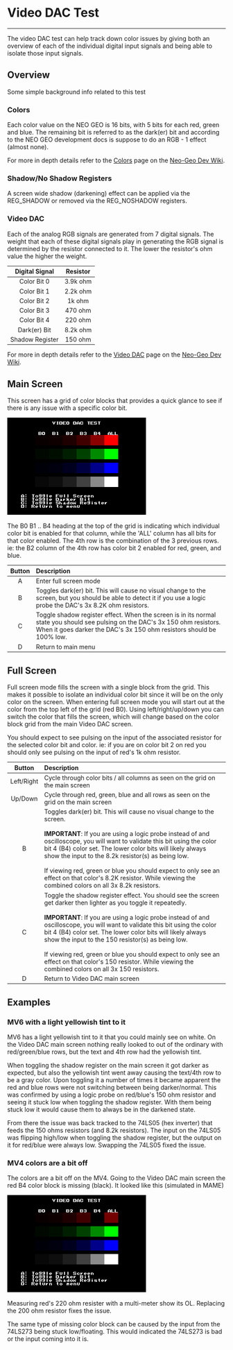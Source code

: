 # Video DAC Test
---
The video DAC test can help track down color issues by giving both an overview
of each of the individual digital input signals and being able to isolate those
input signals.

## Overview
Some simple background info related to this test

### Colors
Each color value on the NEO GEO is 16 bits, with 5 bits for each red, green and
blue.  The remaining bit is referred to as the dark(er) bit and according to
the NEO GEO development docs is suppose to do an RGB - 1 effect (almost none).

For more in depth details refer to the [Colors](https://wiki.neogeodev.org/index.php?title=Colors)
page on the [Neo-Geo Dev Wiki](https://wiki.neogeodev.org/index.php?title=Main_Page).


### Shadow/No Shadow Registers
A screen wide shadow (darkening) effect can be applied via the REG_SHADOW or
removed via the REG_NOSHADOW registers.  

### Video DAC
Each of the analog RGB signals are generated from 7 digital signals.  The weight
that each of these digital signals play in generating the RGB signal is
determined by the resistor connected to it.  The lower the resistor's ohm value
the higher the weight.

|  Digital Signal |  Resistor |
|:---------------:|:---------:|
| Color Bit 0     | 3.9k ohm  |
| Color Bit 1     | 2.2k ohm  |
| Color Bit 2     |   1k ohm  |
| Color Bit 3     |  470 ohm  |
| Color Bit 4     |  220 ohm  |
| Dark(er) Bit    | 8.2k ohm  |
| Shadow Register |  150 ohm  |

For more in depth details refer to the [Video DAC](https://wiki.neogeodev.org/index.php?title=Video_DAC) page on the [Neo-Geo Dev Wiki](https://wiki.neogeodev.org/index.php?title=Main_Page).

## Main Screen
This screen has a grid of color blocks that provides a quick glance to see if
there is any issue with a specific color bit.

![video dac main](images/video_dac_main.png)

The B0 B1 .. B4 heading at the top of the grid is indicating which individual
color bit is enabled for that column, while the 'ALL' column has all bits for
that color enabled.  The 4th row is the combination of the 3 previous rows. ie:
the B2 column of the 4th row has color bit 2 enabled for red, green, and blue.

|   Button   | Description |
|:----------:| :-----------|
|     A      | Enter full screen mode |
|     B      | Toggles dark(er) bit.  This will cause no visual change to the screen, but you should be able to detect it if you use a logic probe the DAC's 3x 8.2K ohm resistors. |
|     C      | Toggle shadow register effect.  When the screen is in its normal state you should see pulsing on the DAC's 3x 150 ohm resistors.  When it goes darker the DAC's 3x 150 ohm resistors should be 100% low. |
|     D      | Return to main menu |

## Full Screen
Full screen mode fills the screen with a single block from the grid.  This makes
it possible to isolate an individual color bit since it will be on the only
color on the screen.  When entering full screen mode you will start out at
the color from the top left of the grid (red B0).  Using left/right/up/down
you can switch the color that fills the screen, which will change based on the
color block grid from the main Video DAC screen.

You should expect to see pulsing on the input of the associated resistor for
the selected color bit and color.  ie: if you are on color bit 2 on red you
should only see pulsing on the input of red's 1k ohm resistor.

|   Button   | Description |
|:----------:| :-----------|
| Left/Right | Cycle through color bits / all columns as seen on the grid on the main screen |
|  Up/Down   | Cycle through red, green, blue and all rows as seen on the grid on the main screen |
|     B      | Toggles dark(er) bit.  This will cause no visual change to the screen. <br><br> **IMPORTANT**: If you are using a logic probe instead of and oscilloscope, you will want to validate this bit using the color bit 4 (B4) color set.  The lower color bits will likely always show the input to the 8.2k resistor(s) as being low. <br><br>If viewing red, green or blue you should expect to only see an effect on that color's 8.2K resistor.  While viewing the combined colors on all 3x 8.2k resistors. |
|     C      | Toggle the shadow register effect.  You should see the screen get darker then lighter as you toggle it repeatedly.<br><br> **IMPORTANT**: If you are using a logic probe instead of and oscilloscope, you will want to validate this bit using the color bit 4 (B4) color set.  The lower color bits will likely always show the input to the 150 resistor(s) as being low.<br><br>If viewing red, green or blue you should expect to only see an effect on that color's 150 resistor.  While viewing the combined colors on all 3x 150 resistors.|
|     D      | Return to Video DAC main screen |


## Examples

### MV6 with a light yellowish tint to it

MV6 has a light yellowish tint to it that you could mainly see on white. On the
Video DAC main screen nothing really looked to out of the ordinary with
red/green/blue rows, but the text and 4th row had the yellowish tint.

When toggling the shadow register on the main screen it got darker as expected,
but also the yellowish tint went away causing the text/4th row to be a gray
color.  Upon toggling it a number of times it became apparent the red and blue
rows were not switching between being darker/normal.  This was confirmed by
using a logic probe on red/blue's 150 ohm resistor and seeing it stuck low
when toggling the shadow register.  With them being stuck low it would cause
them to always be in the darkened state.

From there the issue was back tracked to the 74LS05 (hex inverter) that feeds
the 150 ohms resistors (and 8.2k resistors).  The input on the 74LS05 was
flipping high/low when toggling the shadow register, but the output on it for
red/blue were always low.  Swapping the 74LS05 fixed the issue.


### MV4 colors are a bit off
The colors are a bit off on the MV4.  Going to the Video DAC main screen the
red B4 color block is missing (black).  It looked like this (simulated in MAME)

![video dac main mv4 example](images/video_dac_main_mv4_example.png)

Measuring red's 220 ohm resister with a multi-meter show its OL.  Replacing the
200 ohm resistor fixes the issue.

The same type of missing color block can be caused by the input from the
74LS273 being stuck low/floating.  This would indicated the 74LS273 is bad or
the input coming into it is.
